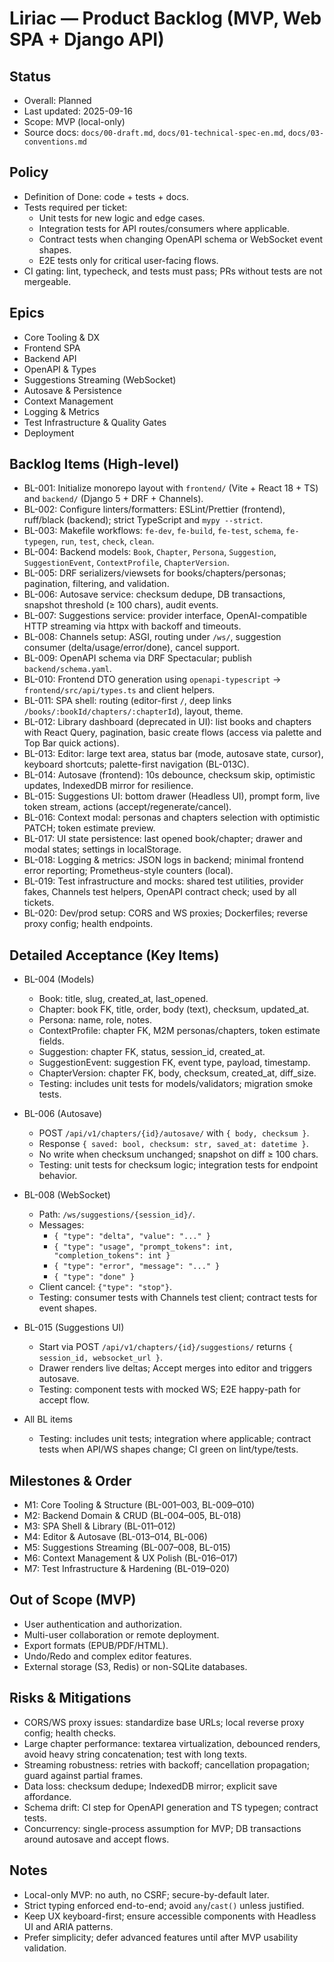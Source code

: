 # Liriac — Product Backlog (MVP, Web SPA + Django API)

## Status
- Overall: Planned
- Last updated: 2025-09-16
- Scope: MVP (local-only)
- Source docs: `docs/00-draft.md`, `docs/01-technical-spec-en.md`, `docs/03-conventions.md`

## Policy
- Definition of Done: code + tests + docs.
- Tests required per ticket:
  - Unit tests for new logic and edge cases.
  - Integration tests for API routes/consumers where applicable.
  - Contract tests when changing OpenAPI schema or WebSocket event shapes.
  - E2E tests only for critical user-facing flows.
- CI gating: lint, typecheck, and tests must pass; PRs without tests are not mergeable.

## Epics
- Core Tooling & DX
- Frontend SPA
- Backend API
- OpenAPI & Types
- Suggestions Streaming (WebSocket)
- Autosave & Persistence
- Context Management
- Logging & Metrics
- Test Infrastructure & Quality Gates
- Deployment

## Backlog Items (High-level)
- BL-001: Initialize monorepo layout with `frontend/` (Vite + React 18 + TS) and `backend/` (Django 5 + DRF + Channels).
- BL-002: Configure linters/formatters: ESLint/Prettier (frontend), ruff/black (backend); strict TypeScript and `mypy --strict`.
- BL-003: Makefile workflows: `fe-dev`, `fe-build`, `fe-test`, `schema`, `fe-typegen`, `run`, `test`, `check`, `clean`.
- BL-004: Backend models: `Book`, `Chapter`, `Persona`, `Suggestion`, `SuggestionEvent`, `ContextProfile`, `ChapterVersion`.
- BL-005: DRF serializers/viewsets for books/chapters/personas; pagination, filtering, and validation.
- BL-006: Autosave service: checksum dedupe, DB transactions, snapshot threshold (≥ 100 chars), audit events.
- BL-007: Suggestions service: provider interface, OpenAI-compatible HTTP streaming via httpx with backoff and timeouts.
- BL-008: Channels setup: ASGI, routing under `/ws/`, suggestion consumer (delta/usage/error/done), cancel support.
- BL-009: OpenAPI schema via DRF Spectacular; publish `backend/schema.yaml`.
- BL-010: Frontend DTO generation using `openapi-typescript` → `frontend/src/api/types.ts` and client helpers.
- BL-011: SPA shell: routing (editor-first `/`, deep links `/books/:bookId/chapters/:chapterId`), layout, theme.
- BL-012: Library dashboard (deprecated in UI): list books and chapters with React Query, pagination, basic create flows (access via palette and Top Bar quick actions).
- BL-013: Editor: large text area, status bar (mode, autosave state, cursor), keyboard shortcuts; palette-first navigation (BL-013C).
- BL-014: Autosave (frontend): 10s debounce, checksum skip, optimistic updates, IndexedDB mirror for resilience.
- BL-015: Suggestions UI: bottom drawer (Headless UI), prompt form, live token stream, actions (accept/regenerate/cancel).
- BL-016: Context modal: personas and chapters selection with optimistic PATCH; token estimate preview.
- BL-017: UI state persistence: last opened book/chapter; drawer and modal states; settings in localStorage.
- BL-018: Logging & metrics: JSON logs in backend; minimal frontend error reporting; Prometheus-style counters (local).
- BL-019: Test infrastructure and mocks: shared test utilities, provider fakes, Channels test helpers, OpenAPI contract check; used by all tickets.
- BL-020: Dev/prod setup: CORS and WS proxies; Dockerfiles; reverse proxy config; health endpoints.

## Detailed Acceptance (Key Items)

- BL-004 (Models)
  - Book: title, slug, created_at, last_opened.
  - Chapter: book FK, title, order, body (text), checksum, updated_at.
  - Persona: name, role, notes.
  - ContextProfile: chapter FK, M2M personas/chapters, token estimate fields.
  - Suggestion: chapter FK, status, session_id, created_at.
  - SuggestionEvent: suggestion FK, event type, payload, timestamp.
  - ChapterVersion: chapter FK, body, checksum, created_at, diff_size.
  - Testing: includes unit tests for models/validators; migration smoke tests.

- BL-006 (Autosave)
  - POST `/api/v1/chapters/{id}/autosave/` with `{ body, checksum }`.
  - Response `{ saved: bool, checksum: str, saved_at: datetime }`.
  - No write when checksum unchanged; snapshot on diff ≥ 100 chars.
  - Testing: unit tests for checksum logic; integration tests for endpoint behavior.

- BL-008 (WebSocket)
  - Path: `/ws/suggestions/{session_id}/`.
  - Messages:
    - `{ "type": "delta", "value": "..." }`
    - `{ "type": "usage", "prompt_tokens": int, "completion_tokens": int }`
    - `{ "type": "error", "message": "..." }`
    - `{ "type": "done" }`
  - Client cancel: `{"type": "stop"}`.
  - Testing: consumer tests with Channels test client; contract tests for event shapes.

- BL-015 (Suggestions UI)
  - Start via POST `/api/v1/chapters/{id}/suggestions/` returns `{ session_id, websocket_url }`.
  - Drawer renders live deltas; Accept merges into editor and triggers autosave.
  - Testing: component tests with mocked WS; E2E happy-path for accept flow.

- All BL items
  - Testing: includes unit tests; integration where applicable; contract tests when API/WS shapes change; CI green on lint/type/tests.

## Milestones & Order
- M1: Core Tooling & Structure (BL-001–003, BL-009–010)
- M2: Backend Domain & CRUD (BL-004–005, BL-018)
- M3: SPA Shell & Library (BL-011–012)
- M4: Editor & Autosave (BL-013–014, BL-006)
- M5: Suggestions Streaming (BL-007–008, BL-015)
- M6: Context Management & UX Polish (BL-016–017)
- M7: Test Infrastructure & Hardening (BL-019–020)

## Out of Scope (MVP)
- User authentication and authorization.
- Multi-user collaboration or remote deployment.
- Export formats (EPUB/PDF/HTML).
- Undo/Redo and complex editor features.
- External storage (S3, Redis) or non-SQLite databases.

## Risks & Mitigations
- CORS/WS proxy issues: standardize base URLs; local reverse proxy config; health checks.
- Large chapter performance: textarea virtualization, debounced renders, avoid heavy string concatenation; test with long texts.
- Streaming robustness: retries with backoff; cancellation propagation; guard against partial frames.
- Data loss: checksum dedupe; IndexedDB mirror; explicit save affordance.
- Schema drift: CI step for OpenAPI generation and TS typegen; contract tests.
- Concurrency: single-process assumption for MVP; DB transactions around autosave and accept flows.

## Notes
- Local-only MVP: no auth, no CSRF; secure-by-default later.
- Strict typing enforced end-to-end; avoid `any`/`cast()` unless justified.
- Keep UX keyboard-first; ensure accessible components with Headless UI and ARIA patterns.
- Prefer simplicity; defer advanced features until after MVP usability validation.

